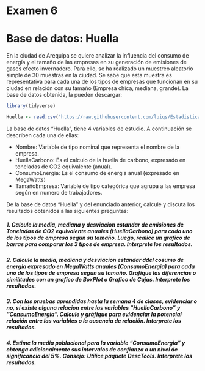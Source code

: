 Examen 6
================

# Base de datos: Huella

En la ciudad de Arequipa se quiere analizar la influencia del consumo de
energía y el tamaño de las empresas en su generación de emisiones de
gases efecto invernadero. Para ello, se ha realizado un muestreo
aleatorio simple de 30 muestras en la ciudad. Se sabe que esta muestra
es representativa para cada una de los tipos de empresas que funcionan
en su ciudad en relación con su tamaño (Empresa chica, mediana, grande).
La base de datos obtenida, la pueden descargar:

``` r
library(tidyverse)
```

``` r
Huella <- read.csv("https://raw.githubusercontent.com/luiqs/Estadistica-Aplicada/main/PDB/Huella.csv")
```

La base de datos “Huella”, tiene 4 variables de estudio. A continuación
se describen cada una de ellas:

-   Nombre: Variable de tipo nominal que representa el nombre de la
    empresa.
-   HuellaCarbono: Es el calculo de la huella de carbono, expresado en
    toneladas de CO2 equivalente (anual).
-   ConsumoEnergia: Es el consumo de energía anual (expresado en
    MegaWatts)
-   TamañoEmpresa: Variable de tipo categórica que agrupa a las empresa
    según en numero de trabajadores.

De la base de datos “Huella” y del enunciado anterior, calcule y discuta
los resultados obtenidos a las siguientes preguntas:

##### 1. Calcule la media, mediana y desviacion estandar de emisiones de Toneladas de CO2 equivalente anuales (HuellaCarbono) para cada uno de los tipos de empresa segun su tamaño. Luego, realice un grafico de barras para comparar los 3 tipos de empresa. **Interprete los resultados**.

##### 2. Calcule la media, mediana y desviacion estandar ddel cosumo de energia expresado en MegaWatts anuales (ConsumoEnergia) para cada uno de los tipos de empresa segun su tamaño. Grafique las diferencias o similitudes con un grafico de BoxPlot o Grafico de Cajas. **Interprete los resultados**.

##### 3. Con las pruebas aprendidas hasta la semana 4 de clases, evidenciar o no, si existe alguna relacion entre las variables “HuellaCarbono” y “ConsumoEnergia”. Calcule y gráfique para evidenciar la potencial relación entre las variables o la ausencia de relación. **Interprete los resultados**.

##### 4. Estime la media poblacional para la variable “ConsumoEnergia” y obtenga adicionalmente sus intervalos de confianza a un nivel de significancia del 5%. Consejo: Utilice paquete DescTools. **Interprete los resultados**.
